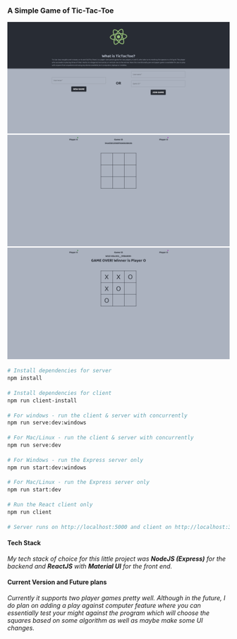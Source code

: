 ### A Simple Game of Tic-Tac-Toe
![Landing Page](./screenshots/screenshot1.png)
![Game Screen](./screenshots/screenshot2.png)
![Game Over Screen](./screenshots/screenshot3.png)

```bash
# Install dependencies for server
npm install

# Install dependencies for client
npm run client-install

# For windows - run the client & server with concurrently
npm run serve:dev:windows

# For Mac/Linux - run the client & server with concurrently
npm run serve:dev

# For Windows - run the Express server only
npm run start:dev:windows

# For Mac/Linux - run the Express server only
npm run start:dev

# Run the React client only
npm run client

# Server runs on http://localhost:5000 and client on http://localhost:3000
```

#### Tech Stack
*My tech stack of choice for this little project was **NodeJS (Express)** for the backend and **ReactJS** with **Material UI** for the front end.*

#### Current Version and Future plans
*Currently it supports two player games pretty well. Although in the future, I do plan on adding a play against computer feature where you can essentially test your might against the program which will choose the squares based on some algorithm as well as maybe make some UI changes.*